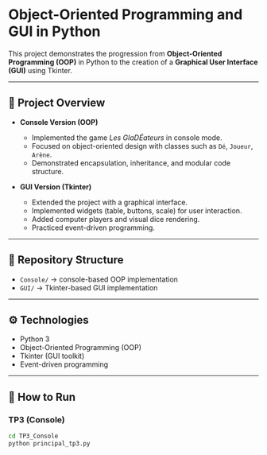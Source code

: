 # Object-Oriented Programming and GUI in Python

This project demonstrates the progression from **Object-Oriented Programming (OOP)** in Python to the creation of a **Graphical User Interface (GUI)** using Tkinter.  

---

## 📌 Project Overview
- **Console Version (OOP)**  
  - Implemented the game *Les GlaDÉateurs* in console mode.  
  - Focused on object-oriented design with classes such as `Dé`, `Joueur`, `Arène`.  
  - Demonstrated encapsulation, inheritance, and modular code structure.  

- **GUI Version (Tkinter)**  
  - Extended the project with a graphical interface.  
  - Implemented widgets (table, buttons, scale) for user interaction.  
  - Added computer players and visual dice rendering.  
  - Practiced event-driven programming.  

---

## 📂 Repository Structure
- `Console/` → console-based OOP implementation  
- `GUI/` → Tkinter-based GUI implementation  

---

## ⚙️ Technologies
- Python 3  
- Object-Oriented Programming (OOP)  
- Tkinter (GUI toolkit)  
- Event-driven programming  

---

## 🚀 How to Run

### TP3 (Console)
```bash
cd TP3_Console
python principal_tp3.py
